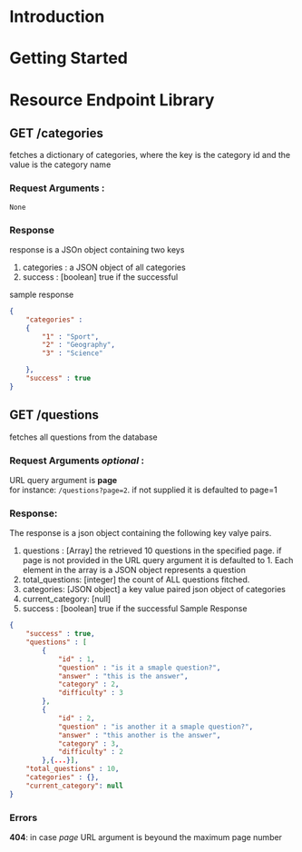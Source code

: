 # Introduction

# Getting Started

# Resource Endpoint Library

## GET /categories
fetches a dictionary of categories, where the key is the category id  and the value is the category name
### Request Arguments : 
    None
### Response
response is a JSOn object containing two keys
1. categories : a JSON object of all categories
2. success : [boolean] true if the successful

sample response
```json
{
    "categories" : 
    {
        "1" : "Sport",
        "2" : "Geography",
        "3" : "Science"

    },
    "success" : true
}
```
## GET /questions
fetches all questions from the database
### Request Arguments _optional_ : 
URL query argument is __page__\
for instance: ```/questions?page=2```. if not supplied it is defaulted to page=1
### Response: 
The response is a json object containing the following key valye pairs.
1. questions : [Array] the retrieved 10 questions in the specified page. if page is not provided in the URL query argument it is defaulted to 1. Each element in the array is a JSON object represents a question
2. total_questions: [integer] the count of ALL questions fitched.
3. categories: [JSON object] a key value paired json object of categories 
4. current_category: [null]
5. success : [boolean] true if the successful
Sample Response
```json
{
    "success" : true,
    "questions" : [
        {
            "id" : 1,
            "question" : "is it a smaple question?",
            "answer" : "this is the answer",
            "category" : 2,
            "difficulty" : 3
        }, 
        {
            "id" : 2,
            "question" : "is another it a smaple question?",
            "answer" : "this another is the answer",
            "category" : 3,
            "difficulty" : 2
        },{...}],
    "total_questions" : 10,
    "categories" : {},
    "current_category": null
}

```
### Errors
__404__:  in case _page_ URL argument is beyound the maximum page number
